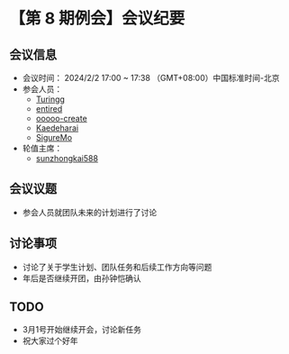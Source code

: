 # 【第 8 期例会】会议纪要

## 会议信息

- 会议时间： 2024/2/2 17:00 ~ 17:38 （GMT+08:00）中国标准时间-北京
- 参会人员：
  - [Turingg](https://github.com/Turingg)
  - [entired](https://github.com/entired)
  - [ooooo-create](https://github.com/ooooo-create)
  - [Kaedeharai](https://github.com/Kaedeharai)
  - [SigureMo](https://github.com/SigureMo)
- 轮值主席：
  - [sunzhongkai588](https://github.com/sunzhongkai588)

## 会议议题

- 参会人员就团队未来的计划进行了讨论


## 讨论事项

- 讨论了关于学生计划、团队任务和后续工作方向等问题
- 年后是否继续开团，由孙钟恺确认


## TODO

- 3月1号开始继续开会，讨论新任务
- 祝大家过个好年

